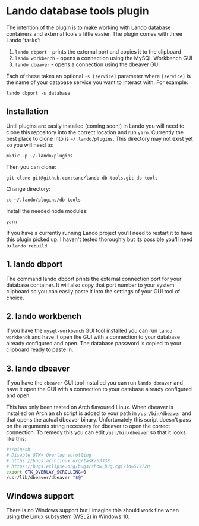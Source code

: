 # Lando database tools plugin

The intention of the plugin is to make working with Lando database containers and external tools a little easier. The plugin comes with three Lando 'tasks':

1. `lando dbport` - prints the external port and copies it to the clipboard
2. `lando workbench` - opens a connection using the MySQL Workbench GUI
3. `lando dbeaver` - opens a connection using the dbeaver GUI

Each of these takes an optional `-s [service]` parameter where `[service]` is the name of your database service you want to interact with. For example:

```
lando dbport -s database
```

## Installation

Until plugins are easily installed (coming soon!) in Lando you will need to clone this repository into the correct location and run `yarn`. Currently the best place to clone into is `~/.lando/plugins`. This directory may not exist yet so you will need to:

```
mkdir -p ~/.lando/plugins
```

Then you can clone:

```
git clone git@github.com:tanc/lando-db-tools.git db-tools
```

Change directory:

```
cd ~/.lando/plugins/db-tools
```

Install the needed node modules:

```
yarn
```

If you have a currently running Lando project you'll need to restart it to have this plugin picked up. I haven't tested thoroughly but its possible you'll need to `lando rebuild`.

## 1. lando dbport

The command lando dbport prints the external connection port for your database container. It will also copy that port number to your system clipboard so you can easily paste it into the settings of your GUI tool of choice.

## 2. lando workbench

If you have the `mysql-workbench` GUI tool installed you can run `lando workbench` and have it open the GUI with a connection to your database already configured and open. The database password is copied to your clipboard ready to paste in.

## 3. lando dbeaver

If you have the `dbeaver` GUI tool installed you can run `lando dbeaver` and have it open the GUI with a connection to your database already configured and open.

This has only been tested on Arch flavoured Linux. When dbeaver is installed on Arch an sh script is added to your path in `/usr/bin/dbeaver` and that opens the actual dbeaver binary. Unfortunately this script doesn't pass on the arguments string necessary for dbeaver to open the correct connection. To remedy this you can edit `/usr/bin/dbeaver` so that it looks like this:

```bash
#!/bin/sh
# Disable GTK+ Overlay scrolling
# https://bugs.archlinux.org/task/63338
# https://bugs.eclipse.org/bugs/show_bug.cgi?id=519728
export GTK_OVERLAY_SCROLLING=0
/usr/lib/dbeaver/dbeaver "$@"
```

## Windows support

There is no Windows support but I imagine this should work fine when using the Linux subsystem (WSL2) in Windows 10.
